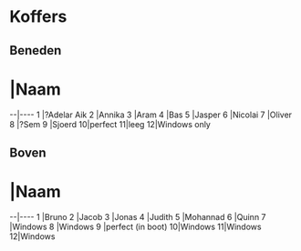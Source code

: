 # Koffers

## Beneden

# |Naam
--|----
1 |?Adelar Aik
2 |Annika
3 |Aram
4 |Bas
5 |Jasper
6 |Nicolai
7 |Oliver
8 |?Sem
9 |Sjoerd
10|perfect
11|leeg
12|Windows only

## Boven

# |Naam
--|----
1 |Bruno
2 |Jacob
3 |Jonas
4 |Judith
5 |Mohannad
6 |Quinn
7 |Windows
8 |Windows
9 |perfect (in boot)
10|Windows
11|Windows
12|Windows

